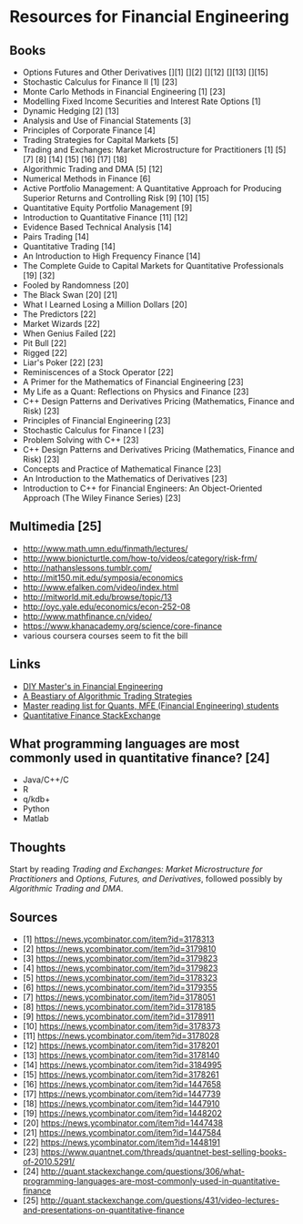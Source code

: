 # Resources for Financial Engineering

## Books
* Options Futures and Other Derivatives [][1] [][2] [][12] [][13] [][15]
* Stochastic Calculus for Finance II [1] [23]
* Monte Carlo Methods in Financial Engineering [1] [23]
* Modelling Fixed Income Securities and Interest Rate Options [1]
* Dynamic Hedging [2] [13]
* Analysis and Use of Financial Statements [3]
* Principles of Corporate Finance [4]
* Trading Strategies for Capital Markets [5]
* Trading and Exchanges: Market Microstructure for Practitioners [1] [5] [7] [8] [14] [15] [16] [17] [18]
* Algorithmic Trading and DMA [5] [12]
* Numerical Methods in Finance [6]
* Active Portfolio Management: A Quantitative Approach for Producing Superior Returns and Controlling Risk [9] [10] [15]
* Quantitative Equity Portfolio Management [9]
* Introduction to Quantitative Finance [11] [12]
* Evidence Based Technical Analysis [14]
* Pairs Trading [14]
* Quantitative Trading [14]
* An Introduction to High Frequency Finance [14]
* The Complete Guide to Capital Markets for Quantitative Professionals [19] [32]
* Fooled by Randomness [20]
* The Black Swan [20] [21]
* What I Learned Losing a Million Dollars [20]
* The Predictors [22]
* Market Wizards [22]
* When Genius Failed [22]
* Pit Bull [22]
* Rigged [22]
* Liar's Poker [22] [23]
* Reminiscences of a Stock Operator [22]
* A Primer for the Mathematics of Financial Engineering [23]
* My Life as a Quant: Reflections on Physics and Finance [23]
* C++ Design Patterns and Derivatives Pricing (Mathematics, Finance and Risk) [23]
* Principles of Financial Engineering [23]
* Stochastic Calculus for Finance I [23] 
* Problem Solving with C++ [23]
* C++ Design Patterns and Derivatives Pricing (Mathematics, Finance and Risk) [23]
* Concepts and Practice of Mathematical Finance [23]
* An Introduction to the Mathematics of Derivatives [23]
* Introduction to C++ for Financial Engineers: An Object-Oriented Approach (The Wiley Finance Series) [23]
      
## Multimedia [25]
* http://www.math.umn.edu/finmath/lectures/
* http://www.bionicturtle.com/how-to/videos/category/risk-frm/
* http://nathanslessons.tumblr.com/
* http://mit150.mit.edu/symposia/economics
* http://www.efalken.com/video/index.html
* http://mitworld.mit.edu/browse/topic/13
* http://oyc.yale.edu/economics/econ-252-08
* http://www.mathfinance.cn/video/
* https://www.khanacademy.org/science/core-finance
* various coursera courses seem to fit the bill

## Links
* [DIY Master's in Financial Engineering](http://isomorphismes.tumblr.com/post/2860511335/design-your-own-mfe)
* [A Beastiary of Algorithmic Trading Strategies](http://scottlocklin.wordpress.com/2009/08/17/a-bestiary-of-algorithmic-trading-strategies/)
* [Master reading list for Quants, MFE (Financial Engineering) students](https://www.quantnet.com/threads/master-reading-list-for-quants-mfe-financial-engineering-students.535/)
* [Quantitative Finance StackExchange](http://quant.stackexchange.com/questions)
      
## What programming languages are most commonly used in quantitative finance? [24]
* Java/C++/C
* R
* q/kdb+
* Python
* Matlab 
    
## Thoughts
Start by reading *Trading and Exchanges: Market Microstructure for Practitioners* and *Options, Futures, and Derivatives*, followed possibly by *Algorithmic Trading and DMA*.
    
## Sources
* [1] https://news.ycombinator.com/item?id=3178313
* [2] https://news.ycombinator.com/item?id=3179810
* [3] https://news.ycombinator.com/item?id=3179823
* [4] https://news.ycombinator.com/item?id=3179823
* [5] https://news.ycombinator.com/item?id=3178323
* [6] https://news.ycombinator.com/item?id=3179355
* [7] https://news.ycombinator.com/item?id=3178051
* [8] https://news.ycombinator.com/item?id=3178185
* [9] https://news.ycombinator.com/item?id=3178911
* [10] https://news.ycombinator.com/item?id=3178373
* [11] https://news.ycombinator.com/item?id=3178028
* [12] https://news.ycombinator.com/item?id=3178201
* [13] https://news.ycombinator.com/item?id=3178140
* [14] https://news.ycombinator.com/item?id=3184995
* [15] https://news.ycombinator.com/item?id=3178261
* [16] https://news.ycombinator.com/item?id=1447658
* [17] https://news.ycombinator.com/item?id=1447739
* [18] https://news.ycombinator.com/item?id=1447910
* [19] https://news.ycombinator.com/item?id=1448202
* [20] https://news.ycombinator.com/item?id=1447438
* [21] https://news.ycombinator.com/item?id=1447584
* [22] https://news.ycombinator.com/item?id=1448191
* [23] https://www.quantnet.com/threads/quantnet-best-selling-books-of-2010.5291/
* [24] http://quant.stackexchange.com/questions/306/what-programming-languages-are-most-commonly-used-in-quantitative-finance
* [25] http://quant.stackexchange.com/questions/431/video-lectures-and-presentations-on-quantitative-finance
